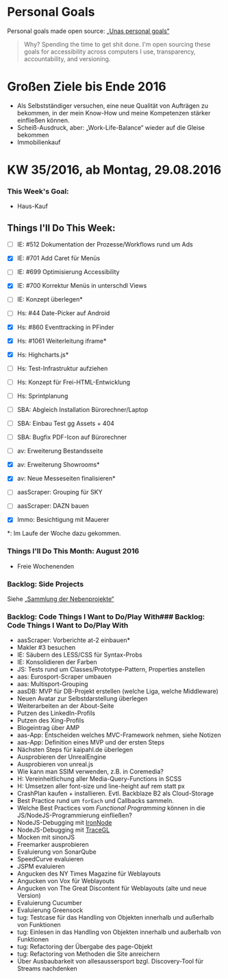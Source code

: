 Personal Goals
==============

Personal goals made open source: [„Unas personal goals“](http://una.im/personal-goals-guide/#=%81)
> Why? Spending the time to get shit done. I'm open sourcing these goals for accessibility across computers I use, transparency, accountability, and versioning.

# Großen Ziele bis Ende 2016
* Als Selbstständiger versuchen, eine neue Qualität von Aufträgen zu bekommen, in der mein Know-How und meine Kompetenzen stärker einfließen können.
* Scheiß-Ausdruck, aber: „Work-Life-Balance“ wieder auf die Gleise bekommen
* Immobilienkauf


# KW 35/2016, ab Montag, 29.08.2016


### This Week's Goal:
* Haus-Kauf



## Things I'll Do This Week:
- [ ] IE: #512 Dokumentation der Prozesse/Workflows rund um Ads
- [x] IE: #701 Add Caret für Menüs
- [ ] IE: #699 Optimisierung Accessibility
- [x] IE: #700 Korrektur Menüs in unterschdl Views
- [ ] IE: Konzept überlegen*

- [ ] Hs: #44 Date-Picker auf Android
- [x] Hs: #860 Eventtracking in PFinder
- [x] Hs: #1061 Weiterleitung iframe*
- [x] Hs: Highcharts.js*
- [ ] Hs: Test-Infrastruktur aufziehen
- [ ] Hs: Konzept für Frei-HTML-Entwicklung
- [ ] Hs: Sprintplanung

- [ ] SBA: Abgleich Installation Bürorechner/Laptop
- [ ] SBA: Einbau Test gg Assets + 404
- [ ] SBA: Bugfix PDF-Icon auf Bürorechner

- [ ] av: Erweiterung Bestandsseite
- [x] av: Erweiterung Showrooms*
- [x] av: Neue Messeseiten finalisieren*
- [ ] aasScraper: Grouping für SKY
- [ ] aasScraper: DAZN bauen
- [x] Immo: Besichtigung mit Mauerer


\*: Im Laufe der Woche dazu gekommen.

### Things I'll Do This Month: August 2016
* Freie Wochenenden


### Backlog: Side Projects
Siehe [„Sammlung der Nebenprojekte“](~/Sites/dogfood-personal-goal/recources/pet-projects.md)


### Backlog: Code Things I Want to Do/Play With### Backlog: Code Things I Want to Do/Play With
* aasScraper: Vorberichte at-2 einbauen*
* Makler #3 besuchen
* IE: Säubern des LESS/CSS für Syntax-Probs
* IE: Konsolidieren der Farben
* JS: Tests rund um Classes/Prototype-Pattern, Properties anstellen
* aas: Eurosport-Scraper umbauen
* aas: Multisport-Grouping
* aasDB: MVP für DB-Projekt erstellen (welche Liga, welche Middleware)
* Neuen Avatar zur Selbstdarstellung überlegen
* Weiterarbeiten an der About-Seite
* Putzen des LinkedIn-Profils
* Putzen des Xing-Profils
* Blogeintrag über AMP
* aas-App: Entscheiden welches MVC-Framework nehmen, siehe Notizen
* aas-App: Definition eines MVP und der ersten Steps
* Nächsten Steps für kaipahl.de überlegen
* Ausprobieren der UnrealEngine
* Ausprobieren von unreal.js
* Wie kann man SSIM verwenden, z.B. in Coremedia?
* H: Vereinheitlichung aller Media-Query-Functions in SCSS
* H: Umsetzen aller font-size und line-height auf rem statt px
* CrashPlan kaufen + installieren. Evtl. Backblaze B2 als Cloud-Storage
* Best Practice rund um `forEach` und Callbacks sammeln.
* Welche Best Practices vom _Functional Programming_ können in die JS/NodeJS-Programmierung einfließen?
* NodeJS-Debugging mit [IronNode](http://s-a.github.io/iron-node/)
* NodeJS-Debugging mit [TraceGL](https://github.com/traceglMPL/tracegl)
* Mocken mit sinonJS
* Freemarker ausprobieren
* Evaluierung von SonarQube
* SpeedCurve evaluieren
* JSPM evaluieren
* Angucken des NY Times Magazine für Weblayouts
* Angucken von Vox für Weblayouts
* Angucken von The Great Discontent für Weblayouts (alte und neue Version)
* Evaluierung Cucumber
* Evaluierung Greensock
* tug: Testcase für das Handling von Objekten innerhalb und außerhalb von Funktionen
* tug: Einlesen in das Handling von Objekten innerhalb und außerhalb von Funktionen
* tug: Refactoring der Übergabe des page-Objekt
* tug: Refactoring von Methoden die Site anreichern
* Über Ausbaubarkeit von allesaussersport bzgl. Discovery-Tool für Streams nachdenken


